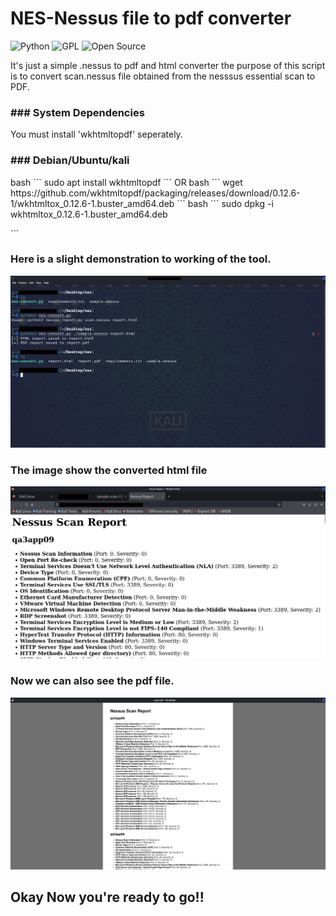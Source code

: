 <h1> NES-Nessus file to pdf converter </h1>

![Python](https://img.shields.io/badge/Python-3.12.6-blue?logo=python&logoColor=yellow)
![GPL](https://img.shields.io/badge/License-GPL%20v3-blue.svg)
![Open Source](https://img.shields.io/badge/Open%20Source-Yes-green.svg)

<p> It's just a simple .nessus to pdf and html converter the purpose of this script is to convert scan.nessus file obtained from the nesssus essential scan to PDF.</p>

<h3> ### System Dependencies</h3>

<p> You must install 'wkhtmltopdf' seperately.</p>

<h3> ### Debian/Ubuntu/kali </h3>
bash
```
sudo apt install wkhtmltopdf
```
OR
bash
```
 wget https://github.com/wkhtmltopdf/packaging/releases/download/0.12.6-1/wkhtmltox_0.12.6-1.buster_amd64.deb
```
bash
```
sudo dpkg -i wkhtmltox_0.12.6-1.buster_amd64.deb </p>
```
<h3> Here is a slight demonstration to working of the tool.</h3>


![nes-jpg](https://github.com/as-w-in/nes/blob/main/assets/screenshots/nes-jpg.png?raw=true)

<h3>The image show the converted html file </h3>

![nes-jpg3](https://github.com/as-w-in/nes/blob/main/assets/screenshots/nes-jpg3.png?raw=true)

<h3>Now we can also see the pdf file.</h3>

![nes-jpg2](https://github.com/as-w-in/nes/blob/main/assets/screenshots/nes-jpg2.png?raw=true)

<h2> Okay Now you're ready to go!!</h2>

